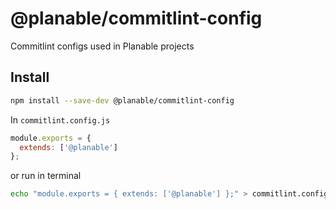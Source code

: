 # @planable/commitlint-config

Commitlint configs used in Planable projects

## Install

```bash
npm install --save-dev @planable/commitlint-config
```

In `commitlint.config.js`

```js
module.exports = {
  extends: ['@planable']
};
```

or run in terminal

```bash
echo "module.exports = { extends: ['@planable'] };" > commitlint.config.js
```